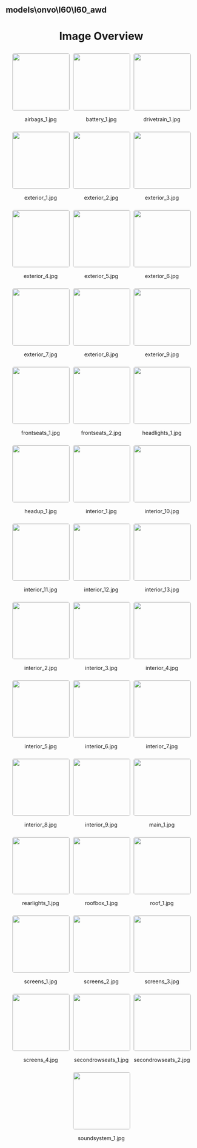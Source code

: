 ## models\onvo\l60\l60_awd


<style>
    .image-gallery {
        display: flex;
        flex-wrap: wrap;
        gap: 10px;
        justify-content: center;
        padding: 10px;
    }
    .image-gallery img {
        width: 150px;
        height: auto;
        border: 1px solid #ddd;
        border-radius: 5px;
    }
    .image-gallery div {
        flex: 1 1 calc(33.333% - 20px); /* Three images per row on large screens */
        max-width: 150px;
        text-align: center;
    }
    @media (max-width: 768px) {
        .image-gallery div {
            flex: 1 1 calc(50% - 20px); /* Two images per row on medium screens */
        }
    }
    @media (max-width: 480px) {
        .image-gallery div {
            flex: 1 1 100%; /* One image per row on small screens */
        }
    }
</style>
<h1 style ="text-align: center;"> Image Overview </h1> <div class="image-gallery">
<div>
<img src="https://media.evkx.net/multimedia/models/onvo/l60/l60_awd/airbags_1_st.jpg">
<p>airbags_1.jpg</p>
</div>
<div>
<img src="https://media.evkx.net/multimedia/models/onvo/l60/l60_awd/battery_1_st.jpg">
<p>battery_1.jpg</p>
</div>
<div>
<img src="https://media.evkx.net/multimedia/models/onvo/l60/l60_awd/drivetrain_1_st.jpg">
<p>drivetrain_1.jpg</p>
</div>
<div>
<img src="https://media.evkx.net/multimedia/models/onvo/l60/l60_awd/exterior_1_st.jpg">
<p>exterior_1.jpg</p>
</div>
<div>
<img src="https://media.evkx.net/multimedia/models/onvo/l60/l60_awd/exterior_2_st.jpg">
<p>exterior_2.jpg</p>
</div>
<div>
<img src="https://media.evkx.net/multimedia/models/onvo/l60/l60_awd/exterior_3_st.jpg">
<p>exterior_3.jpg</p>
</div>
<div>
<img src="https://media.evkx.net/multimedia/models/onvo/l60/l60_awd/exterior_4_st.jpg">
<p>exterior_4.jpg</p>
</div>
<div>
<img src="https://media.evkx.net/multimedia/models/onvo/l60/l60_awd/exterior_5_st.jpg">
<p>exterior_5.jpg</p>
</div>
<div>
<img src="https://media.evkx.net/multimedia/models/onvo/l60/l60_awd/exterior_6_st.jpg">
<p>exterior_6.jpg</p>
</div>
<div>
<img src="https://media.evkx.net/multimedia/models/onvo/l60/l60_awd/exterior_7_st.jpg">
<p>exterior_7.jpg</p>
</div>
<div>
<img src="https://media.evkx.net/multimedia/models/onvo/l60/l60_awd/exterior_8_st.jpg">
<p>exterior_8.jpg</p>
</div>
<div>
<img src="https://media.evkx.net/multimedia/models/onvo/l60/l60_awd/exterior_9_st.jpg">
<p>exterior_9.jpg</p>
</div>
<div>
<img src="https://media.evkx.net/multimedia/models/onvo/l60/l60_awd/frontseats_1_st.jpg">
<p>frontseats_1.jpg</p>
</div>
<div>
<img src="https://media.evkx.net/multimedia/models/onvo/l60/l60_awd/frontseats_2_st.jpg">
<p>frontseats_2.jpg</p>
</div>
<div>
<img src="https://media.evkx.net/multimedia/models/onvo/l60/l60_awd/headlights_1_st.jpg">
<p>headlights_1.jpg</p>
</div>
<div>
<img src="https://media.evkx.net/multimedia/models/onvo/l60/l60_awd/headup_1_st.jpg">
<p>headup_1.jpg</p>
</div>
<div>
<img src="https://media.evkx.net/multimedia/models/onvo/l60/l60_awd/interior_1_st.jpg">
<p>interior_1.jpg</p>
</div>
<div>
<img src="https://media.evkx.net/multimedia/models/onvo/l60/l60_awd/interior_10_st.jpg">
<p>interior_10.jpg</p>
</div>
<div>
<img src="https://media.evkx.net/multimedia/models/onvo/l60/l60_awd/interior_11_st.jpg">
<p>interior_11.jpg</p>
</div>
<div>
<img src="https://media.evkx.net/multimedia/models/onvo/l60/l60_awd/interior_12_st.jpg">
<p>interior_12.jpg</p>
</div>
<div>
<img src="https://media.evkx.net/multimedia/models/onvo/l60/l60_awd/interior_13_st.jpg">
<p>interior_13.jpg</p>
</div>
<div>
<img src="https://media.evkx.net/multimedia/models/onvo/l60/l60_awd/interior_2_st.jpg">
<p>interior_2.jpg</p>
</div>
<div>
<img src="https://media.evkx.net/multimedia/models/onvo/l60/l60_awd/interior_3_st.jpg">
<p>interior_3.jpg</p>
</div>
<div>
<img src="https://media.evkx.net/multimedia/models/onvo/l60/l60_awd/interior_4_st.jpg">
<p>interior_4.jpg</p>
</div>
<div>
<img src="https://media.evkx.net/multimedia/models/onvo/l60/l60_awd/interior_5_st.jpg">
<p>interior_5.jpg</p>
</div>
<div>
<img src="https://media.evkx.net/multimedia/models/onvo/l60/l60_awd/interior_6_st.jpg">
<p>interior_6.jpg</p>
</div>
<div>
<img src="https://media.evkx.net/multimedia/models/onvo/l60/l60_awd/interior_7_st.jpg">
<p>interior_7.jpg</p>
</div>
<div>
<img src="https://media.evkx.net/multimedia/models/onvo/l60/l60_awd/interior_8_st.jpg">
<p>interior_8.jpg</p>
</div>
<div>
<img src="https://media.evkx.net/multimedia/models/onvo/l60/l60_awd/interior_9_st.jpg">
<p>interior_9.jpg</p>
</div>
<div>
<img src="https://media.evkx.net/multimedia/models/onvo/l60/l60_awd/main_1_st.jpg">
<p>main_1.jpg</p>
</div>
<div>
<img src="https://media.evkx.net/multimedia/models/onvo/l60/l60_awd/rearlights_1_st.jpg">
<p>rearlights_1.jpg</p>
</div>
<div>
<img src="https://media.evkx.net/multimedia/models/onvo/l60/l60_awd/roofbox_1_st.jpg">
<p>roofbox_1.jpg</p>
</div>
<div>
<img src="https://media.evkx.net/multimedia/models/onvo/l60/l60_awd/roof_1_st.jpg">
<p>roof_1.jpg</p>
</div>
<div>
<img src="https://media.evkx.net/multimedia/models/onvo/l60/l60_awd/screens_1_st.jpg">
<p>screens_1.jpg</p>
</div>
<div>
<img src="https://media.evkx.net/multimedia/models/onvo/l60/l60_awd/screens_2_st.jpg">
<p>screens_2.jpg</p>
</div>
<div>
<img src="https://media.evkx.net/multimedia/models/onvo/l60/l60_awd/screens_3_st.jpg">
<p>screens_3.jpg</p>
</div>
<div>
<img src="https://media.evkx.net/multimedia/models/onvo/l60/l60_awd/screens_4_st.jpg">
<p>screens_4.jpg</p>
</div>
<div>
<img src="https://media.evkx.net/multimedia/models/onvo/l60/l60_awd/secondrowseats_1_st.jpg">
<p>secondrowseats_1.jpg</p>
</div>
<div>
<img src="https://media.evkx.net/multimedia/models/onvo/l60/l60_awd/secondrowseats_2_st.jpg">
<p>secondrowseats_2.jpg</p>
</div>
<div>
<img src="https://media.evkx.net/multimedia/models/onvo/l60/l60_awd/soundsystem_1_st.jpg">
<p>soundsystem_1.jpg</p>
</div>
</div>
